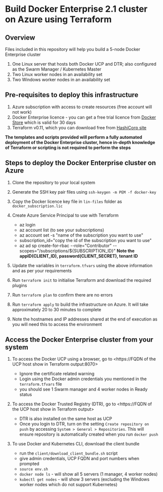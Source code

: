 # Build Docker Enterprise 2.1 cluster on Azure using Terraform


## Overview

Files included in this repository will help you build a 5-node Docker Enterprise cluster
1. One Linux server that hosts both Docker UCP and DTR; also configured as the Swarm Manager / Kubernetes Master
2. Two Linux worker nodes in an availability set
3. Two Windows worker nodes in an availability set

## Pre-requisites to deploy this infrastructure

1. Azure subscription with access to create resources (free account will not work)
2. Docker Enterprise licence - you can get a free trial licence from [Docker Store](https://hub.docker.com/editions/enterprise/docker-ee-trial) which is valid for 30 days
3. Terraform v0.11, which you can download free from [HashiCorp site](https://www.terraform.io/downloads.html)

**The templates and scripts provided will perform a fully automated deployment of the Docker Enterprise cluster, hence in-depth knowledge of Terraform or scripting is not required to perform the steps**


## Steps to deploy the Docker Enterprise cluster on Azure

1. Clone the repository to your local system
2. Generate the SSH key pair files using `ssh-keygen -m PEM -f docker-key`
3. Copy the Docker licence key file in `lin-files` folder as `docker_subscription.lic`
4. Create Azure Service Principal to use with Terraform
   - az login
   - az account list (to see your subscriptions)
   - az account set -s "name of the subscription you want to use"
   - subscription_id="copy the id of the subscription you want to use"
   - az ad sp create-for-rbac --role="Contributor" --scopes="/subscriptions/${SUBSCRIPTION_ID}" 
    **Note the appID(CLIENT_ID), password(CLIENT_SECRET), tenant ID**
5. Update the variables in `terraform.tfvars` using the above information and as per your requirements

6. Run `terraform init` to initialise Terraform and download the required plugins
7. Run `terraform plan` to confirm there are no errors
8. Run `terraform apply` to build the infrastructure on Azure. It will take approximately 20 to 30 minutes to complete
9. Note the hostnames and IP addresses shared at the end of execution as you will need this to access the environment


## Access the Docker Enterprise cluster from your system

1. To access the Docker UCP using a browser, go to <https://FQDN of the UCP host show in Terraform output:8070>
   - Ignore the certificate related warning
   - Login using the Docker admin credentials you mentioned in the `terraform.tfvars` file
   - you should see 1 Swarm manager and 4 worker nodes in Ready status

2. To access the Docker Trusted Registry (DTR), go to <https://FQDN of the UCP host show in Terraform output>
    - DTR is also installed on the same host as UCP
    - Once you login to DTR, turn on the setting `Create repository on push` by accessing `System > General > Repositories`. This will ensure repository is automatically created when you run `docker push`

3. To use Docker and Kubernetes CLI, download the client bundle
    - run the `client/download_client_bundle.sh` script
    - give admin credentials, UCP FQDN and port numbers when prompted
    - `source env.sh`
    - `docker node ls` - will show all 5 servers (1 manager, 4 worker nodes)
    - `kubectl get nodes` - will show 3 servers (excluding the Windows worker nodes which do not support Kubernetes)

